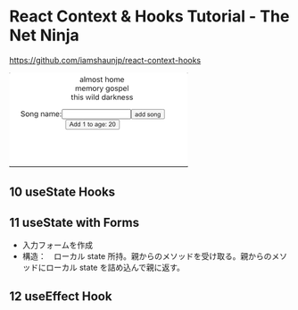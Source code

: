 # React Context & Hooks Tutorial - The Net Ninja

https://github.com/iamshaunjp/react-context-hooks

![](https://github.com/tutu-tonton/react-hooks-thenetninja/blob/master/Jul-05-2020%2022-15-31.gif)

## 10 useState Hooks

## 11 useState with Forms

-   入力フォームを作成
-   構造：　ローカル state 所持。親からのメソッドを受け取る。親からのメソッドにローカル state を詰め込んで親に返す。

## 12 useEffect Hook
